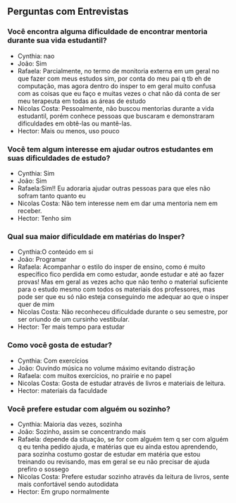 ## Perguntas com Entrevistas

### Você encontra alguma dificuldade de encontrar mentoria durante sua vida estudantil?
 - Cynthia:  nao
 - João: Sim
 - Rafaela: Parcialmente, no termo de monitoria externa em um geral no que fazer com meus estudos sim, por conta do meu pai q tb eh de computação, mas agora dentro do insper to em geral muito confusa com as coisas que eu faço e muitas vezes o chat não dá conta de ser meu terapeuta em todas as áreas de estudo 
 - Nicolas Costa: Pessoalmente, não buscou mentorias durante a vida estudantil, porém conhece pessoas que buscaram e demonstraram dificuldades em obtê-las ou mantê-las.
 - Hector: Mais ou menos, uso pouco
### Você tem algum interesse em ajudar outros estudantes em suas dificuldades de estudo?
 - Cynthia: Sim
 - João: Sim
 - Rafaela:Sim!! Eu adoraria ajudar outras pessoas para que eles não sofram tanto quanto eu 
 - Nicolas Costa: Não tem interesse nem em dar uma mentoria nem em receber.
 - Hector: Tenho sim

### Qual sua maior dificuldade em matérias do Insper?
 - Cynthia:O conteúdo em si
 - João: Programar
 - Rafaela: Acompanhar o estilo do insper de ensino, como é muito específico fico perdida em como estudar, aonde estudar e até ao fazer provas! Mas em geral as vezes acho que não tenho o material suficiente para o estudo mesmo com todos os materiais dos professores, mas pode ser que eu só não esteja conseguindo me adequar ao que o insper quer de mim 
 - Nicolas Costa: Não reconheceu dificuldade durante o seu semestre, por ser oriundo de um cursinho vestibular.
 - Hector: Ter mais tempo para estudar 
### Como você gosta de estudar?
 - Cynthia: Com exercícios
 - João: Ouvindo música no volume máximo evitando distração
 - Rafaela: com muitos exercícios, no prairie e no papel
 - Nicolas Costa: Gosta de estudar através de livros e materiais de leitura.
 - Hector: materiais da faculdade 
### Você prefere estudar com alguém ou sozinho?
 - Cynthia:  Maioria das vezes, sozinha
 - João: Sozinho, assim se concentrando mais
 - Rafaela: depende da situação, se for com alguém tem q ser com alguém q eu tenha pedido ajuda, e matérias que eu ainda estou aprendendo, para sozinha costumo gostar de estudar em matéria que estou treinando ou revisando, mas em geral se eu não precisar de ajuda prefiro o sossego 
 - Nicolas Costa: Prefere estudar sozinho através da leitura de livros, sente mais confortável sendo autodidata
 - Hector: Em grupo normalmente 

